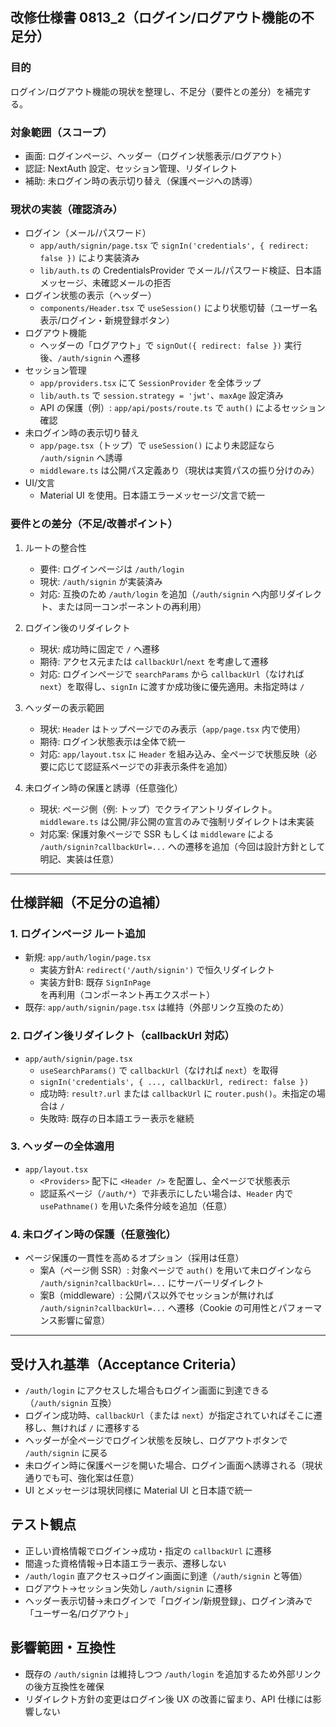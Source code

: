 ## 改修仕様書 0813_2（ログイン/ログアウト機能の不足分）

### 目的
ログイン/ログアウト機能の現状を整理し、不足分（要件との差分）を補完する。

### 対象範囲（スコープ）
- 画面: ログインページ、ヘッダー（ログイン状態表示/ログアウト）
- 認証: NextAuth 設定、セッション管理、リダイレクト
- 補助: 未ログイン時の表示切り替え（保護ページへの誘導）

### 現状の実装（確認済み）
- ログイン（メール/パスワード）
  - `app/auth/signin/page.tsx` で `signIn('credentials', { redirect: false })` により実装済み
  - `lib/auth.ts` の CredentialsProvider でメール/パスワード検証、日本語メッセージ、未確認メールの拒否
- ログイン状態の表示（ヘッダー）
  - `components/Header.tsx` で `useSession()` により状態切替（ユーザー名表示/ログイン・新規登録ボタン）
- ログアウト機能
  - ヘッダーの「ログアウト」で `signOut({ redirect: false })` 実行後、`/auth/signin` へ遷移
- セッション管理
  - `app/providers.tsx` にて `SessionProvider` を全体ラップ
  - `lib/auth.ts` で `session.strategy = 'jwt'`、`maxAge` 設定済み
  - API の保護（例）: `app/api/posts/route.ts` で `auth()` によるセッション確認
- 未ログイン時の表示切り替え
  - `app/page.tsx`（トップ）で `useSession()` により未認証なら `/auth/signin` へ誘導
  - `middleware.ts` は公開パス定義あり（現状は実質パスの振り分けのみ）
- UI/文言
  - Material UI を使用。日本語エラーメッセージ/文言で統一

### 要件との差分（不足/改善ポイント）
1) ルートの整合性
   - 要件: ログインページは `/auth/login`
   - 現状: `/auth/signin` が実装済み
   - 対応: 互換のため `/auth/login` を追加（`/auth/signin` へ内部リダイレクト、または同一コンポーネントの再利用）

2) ログイン後のリダイレクト
   - 現状: 成功時に固定で `/` へ遷移
   - 期待: アクセス元または `callbackUrl`/`next` を考慮して遷移
   - 対応: ログインページで `searchParams` から `callbackUrl`（なければ `next`）を取得し、`signIn` に渡すか成功後に優先適用。未指定時は `/`

3) ヘッダーの表示範囲
   - 現状: `Header` はトップページでのみ表示（`app/page.tsx` 内で使用）
   - 期待: ログイン状態表示は全体で統一
   - 対応: `app/layout.tsx` に `Header` を組み込み、全ページで状態反映（必要に応じて認証系ページでの非表示条件を追加）

4) 未ログイン時の保護と誘導（任意強化）
   - 現状: ページ側（例: トップ）でクライアントリダイレクト。`middleware.ts` は公開/非公開の宣言のみで強制リダイレクトは未実装
   - 対応案: 保護対象ページで SSR もしくは `middleware` による `/auth/signin?callbackUrl=...` への遷移を追加（今回は設計方針として明記、実装は任意）

---

## 仕様詳細（不足分の追補）

### 1. ログインページ ルート追加
- 新規: `app/auth/login/page.tsx`
  - 実装方針A: `redirect('/auth/signin')` で恒久リダイレクト
  - 実装方針B: 既存 `SignInPage` を再利用（コンポーネント再エクスポート）
- 既存: `app/auth/signin/page.tsx` は維持（外部リンク互換のため）

### 2. ログイン後リダイレクト（callbackUrl 対応）
- `app/auth/signin/page.tsx`
  - `useSearchParams()` で `callbackUrl`（なければ `next`）を取得
  - `signIn('credentials', { ..., callbackUrl, redirect: false })`
  - 成功時: `result?.url` または `callbackUrl` に `router.push()`。未指定の場合は `/`
  - 失敗時: 既存の日本語エラー表示を継続

### 3. ヘッダーの全体適用
- `app/layout.tsx`
  - `<Providers>` 配下に `<Header />` を配置し、全ページで状態表示
  - 認証系ページ（`/auth/*`）で非表示にしたい場合は、`Header` 内で `usePathname()` を用いた条件分岐を追加（任意）

### 4. 未ログイン時の保護（任意強化）
- ページ保護の一貫性を高めるオプション（採用は任意）
  - 案A（ページ側 SSR）: 対象ページで `auth()` を用いて未ログインなら `/auth/signin?callbackUrl=...` にサーバーリダイレクト
  - 案B（middleware）: 公開パス以外でセッションが無ければ `/auth/signin?callbackUrl=...` へ遷移（Cookie の可用性とパフォーマンス影響に留意）

---

## 受け入れ基準（Acceptance Criteria）
- `/auth/login` にアクセスした場合もログイン画面に到達できる（`/auth/signin` 互換）
- ログイン成功時、`callbackUrl`（または `next`）が指定されていればそこに遷移し、無ければ `/` に遷移する
- ヘッダーが全ページでログイン状態を反映し、ログアウトボタンで `/auth/signin` に戻る
- 未ログイン時に保護ページを開いた場合、ログイン画面へ誘導される（現状通りでも可、強化案は任意）
- UI とメッセージは現状同様に Material UI と日本語で統一

## テスト観点
- 正しい資格情報でログイン→成功・指定の `callbackUrl` に遷移
- 間違った資格情報→日本語エラー表示、遷移しない
- `/auth/login` 直アクセス→ログイン画面に到達（`/auth/signin` と等価）
- ログアウト→セッション失効し `/auth/signin` に遷移
- ヘッダー表示切替→未ログインで「ログイン/新規登録」、ログイン済みで「ユーザー名/ログアウト」

## 影響範囲・互換性
- 既存の `/auth/signin` は維持しつつ `/auth/login` を追加するため外部リンクの後方互換性を確保
- リダイレクト方針の変更はログイン後 UX の改善に留まり、API 仕様には影響しない


